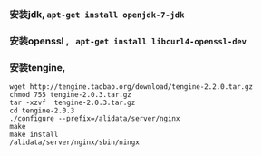 ### 安装jdk, `apt-get install openjdk-7-jdk`

### 安装openssl , ` apt-get install libcurl4-openssl-dev`

### 安装tengine, 


    wget http://tengine.taobao.org/download/tengine-2.2.0.tar.gz
    chmod 755 tengine-2.0.3.tar.gz
    tar -xzvf  tengine-2.0.3.tar.gz
    cd tengine-2.0.3
    ./configure --prefix=/alidata/server/nginx 
    make
    make install
    /alidata/server/nginx/sbin/ningx
